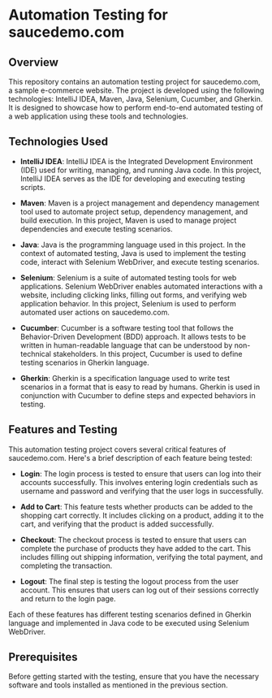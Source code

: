 # Automation Testing for saucedemo.com

## Overview

This repository contains an automation testing project for saucedemo.com, a sample e-commerce website. The project is developed using the following technologies: IntelliJ IDEA, Maven, Java, Selenium, Cucumber, and Gherkin. It is designed to showcase how to perform end-to-end automated testing of a web application using these tools and technologies.

## Technologies Used

- **IntelliJ IDEA**: IntelliJ IDEA is the Integrated Development Environment (IDE) used for writing, managing, and running Java code. In this project, IntelliJ IDEA serves as the IDE for developing and executing testing scripts.

- **Maven**: Maven is a project management and dependency management tool used to automate project setup, dependency management, and build execution. In this project, Maven is used to manage project dependencies and execute testing scenarios.

- **Java**: Java is the programming language used in this project. In the context of automated testing, Java is used to implement the testing code, interact with Selenium WebDriver, and execute testing scenarios.

- **Selenium**: Selenium is a suite of automated testing tools for web applications. Selenium WebDriver enables automated interactions with a website, including clicking links, filling out forms, and verifying web application behavior. In this project, Selenium is used to perform automated user actions on saucedemo.com.

- **Cucumber**: Cucumber is a software testing tool that follows the Behavior-Driven Development (BDD) approach. It allows tests to be written in human-readable language that can be understood by non-technical stakeholders. In this project, Cucumber is used to define testing scenarios in Gherkin language.

- **Gherkin**: Gherkin is a specification language used to write test scenarios in a format that is easy to read by humans. Gherkin is used in conjunction with Cucumber to define steps and expected behaviors in testing.

## Features and Testing

This automation testing project covers several critical features of saucedemo.com. Here's a brief description of each feature being tested:

- **Login**: The login process is tested to ensure that users can log into their accounts successfully. This involves entering login credentials such as username and password and verifying that the user logs in successfully.

- **Add to Cart**: This feature tests whether products can be added to the shopping cart correctly. It includes clicking on a product, adding it to the cart, and verifying that the product is added successfully.

- **Checkout**: The checkout process is tested to ensure that users can complete the purchase of products they have added to the cart. This includes filling out shipping information, verifying the total payment, and completing the transaction.

- **Logout**: The final step is testing the logout process from the user account. This ensures that users can log out of their sessions correctly and return to the login page.

Each of these features has different testing scenarios defined in Gherkin language and implemented in Java code to be executed using Selenium WebDriver.

## Prerequisites

Before getting started with the testing, ensure that you have the necessary software and tools installed as mentioned in the previous section.

